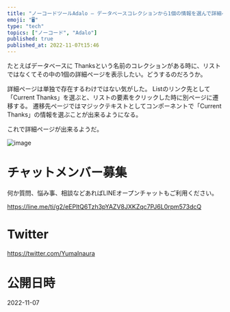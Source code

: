 ```yaml
---
title: "ノーコードツールAdalo – データベースコレクションから1個の情報を選んで詳細ページを表示する"
emoji: "🖥"
type: "tech"
topics: ["ノーコード", "Adalo"]
published: true
published_at: 2022-11-07t15:46
---
```


たとえばデータベースに Thanksという名前のコレクションがある時に、リストではなくてその中の1個の詳細ページを表示したい。どうするのだろうか。

詳細ページは単独で存在するわけではない気がした。
Listのリンク先として「Current Thanks」を選ぶと、リストの要素をクリックした時に別ページに遷移する。
遷移先ページではマジックテキストとしてコンポーネントで「Current Thanks」の情報を選ぶことが出来るようになる。

これで詳細ページが出来るようだ。


![image](https://user-images.githubusercontent.com/13635059/200242061-0063266e-277f-4f0a-b4ed-ed7f42883489.png)


# チャットメンバー募集


何か質問、悩み事、相談などあればLINEオープンチャットもご利用ください。

https://line.me/ti/g2/eEPltQ6Tzh3pYAZV8JXKZqc7PJ6L0rpm573dcQ


# Twitter

https://twitter.com/YumaInaura


# 公開日時

2022-11-07
